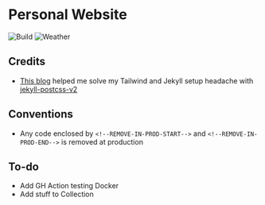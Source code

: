 # Personal Website
![Build](https://github.com/KevHH/personal-page/actions/workflows/build_jekyll.yml/badge.svg)
![Weather](https://github.com/KevHH/personal-page/actions/workflows/fetch_weather.yml/badge.svg)

## Credits
- [This blog](https://medium.com/@mauddev/jekyll-tailwind-netlify-9496352b49ee) helped me solve my Tailwind and Jekyll setup headache with [jekyll-postcss-v2](https://github.com/bglw/jekyll-postcss-v2)

## Conventions
- Any code enclosed by `<!--REMOVE-IN-PROD-START-->` and `<!--REMOVE-IN-PROD-END-->` is removed at production

## To-do
- Add GH Action testing Docker
- Add stuff to Collection